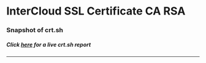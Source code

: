 # InterCloud SSL Certificate CA RSA
### Snapshot of crt.sh
##### Click [here](https://crt.sh/?q=1E36D49E6E502DCEE0338137C0A8DBF60DB277433F955D6EF86D7FE774585ECD) for a live crt.sh report

---
